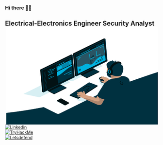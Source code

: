 ### Hi there 👋🏼

<!--
**adamavsar/adamavsar** is a ✨ _special_ ✨ repository because its `README.md` (this file) appears on your GitHub profile.

Here are some ideas to get you started:

- 🔭 I’m currently working on ...
- 🌱 I’m currently learning 
- 👯 I’m looking to collaborate on ...
- 🤔 I’m looking for help with ...
- 💬 Ask me about ...
- 📫 How to reach me: avsaris@outlook.com
- 😄 Pronouns: ...
- ⚡ Fun fact: ...-->

Electrical-Electronics Engineer
Security Analyst
<img align="right" alt="GIF" src="/code.gif?raw=true" width="500" height="320" />
---
[![Linkedin](https://img.shields.io/badge/Linkedin-0A66C2?style=for-the-badge&logo=linkedin)](https://www.linkedin.com/in/ademavsar/)<br>
[![TryHackMe](https://img.shields.io/badge/tryhackme-212C42?style=for-the-badge&logo=TryHackMe)](https://tryhackme.com/p/avsar)<br>
[![Letsdefend](https://img.shields.io/badge/letsdefend-335EEA?style=for-the-badge&logo=cyberdefenders)](https://app.letsdefend.io/user/avsar)